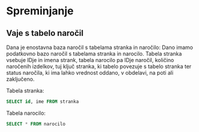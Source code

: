 # Spreminjanje 

## Vaje s tabelo naročil
Dana je enostavna baza naročil s tabelama stranka in naročilo: Dano imamo podatkovno bazo naročil s tabelama stranka in narocilo. Tabela stranka vsebuje IDje in imena strank, tabela narocilo pa IDje naročil, količino naročenih izdelkov, tuj ključ stranka, ki tabelo povezuje s tabelo stranka ter status naročila, ki ima lahko vrednost oddano, v obdelavi, na poti ali zaključeno.

Tabela stranka: 
```sql
SELECT id, ime FROM stranka
```
Tabela narocilo:
```sql
SELECT * FROM narocilo
```
```sql